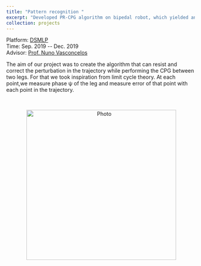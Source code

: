 ```yaml
---
title: "Pattern recognition "
excerpt: "Developed PR-CPG algorithm on bipedal robot, which yielded an adaptive and phase-regulated walking gait regardless of external disturbances. <br/>  <img src='https://zhuonan-hao.github.io/Homepage/images/Minitaur.jpeg'>"
collection: projects
---
```


<i class='fas fa-university'></i> Platform: [DSMLP](https://blink.ucsd.edu/faculty/instruction/tech-guide/dsmlp/index.html)   <br>
<i class='fas fa-calendar-alt'></i> Time: Sep. 2019 -- Dec. 2019   <br>
<i class='fas fa-address-book'></i> Advisor: [Prof. Nuno Vasconcelos](https://scholar.google.com/citations?user=Fykyo9gAAAAJ&hl=zh-CN)

The aim of our project was to create the algorithm that can resist and correct the perturbation in the trajectory while performing the CPG between two legs. For that we took 
inspiration from limit cycle theory. At each point,we measure phase ψ of the leg and measure error of that point with each point in the trajectory.  

<br>
<p align="center">
  <img src="https://zhuonan-hao.github.io/Homepage/files/PR.gif?raw=true" alt="Photo" style="width:400px;"/>
</p>

